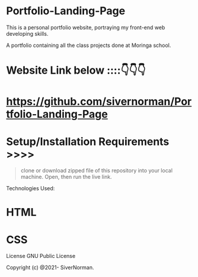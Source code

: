 # Portfolio-Landing-Page
This is a personal portfolio website, portraying my front-end web developing skills.

A portfolio containing all the class projects done at Moringa school.

# Website Link below ::::👇️👇️👇️
# https://github.com/sivernorman/Portfolio-Landing-Page

# Setup/Installation Requirements >>>>

> clone or download zipped file of this repository into your local machine.
> Open, then run the live link.

Technologies Used:
# HTML 
# CSS



License
GNU Public License

Copyright (c) @2021- SiverNorman.
